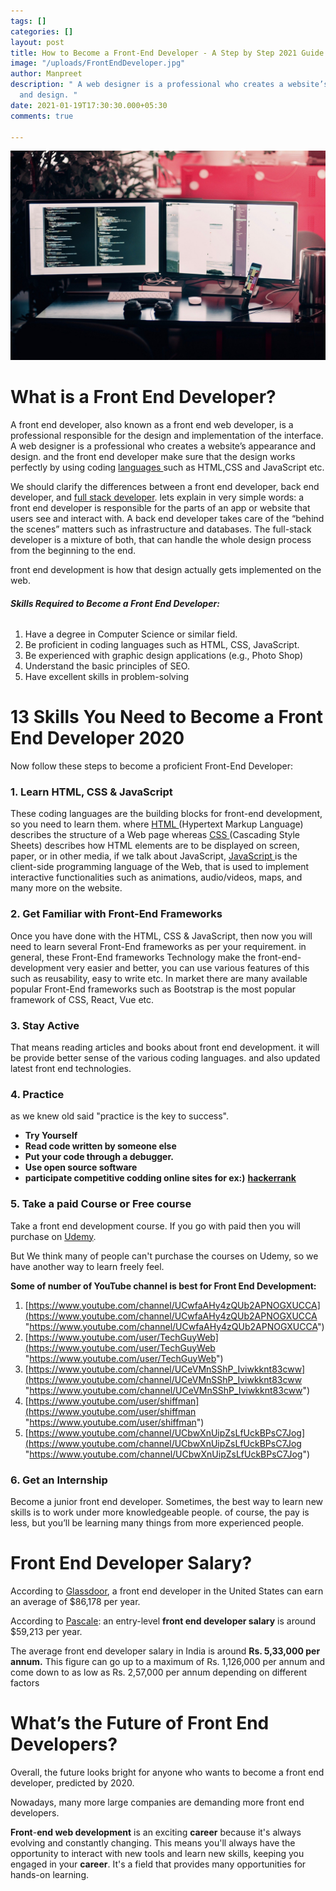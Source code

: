 ```yaml
---
tags: []
categories: []
layout: post
title: How to Become a Front-End Developer - A Step by Step 2021 Guide
image: "/uploads/FrontEndDeveloper.jpg"
author: Manpreet
description: " A web designer is a professional who creates a website’s appearance
  and design. "
date: 2021-01-19T17:30:30.000+05:30
comments: true

---
```

![](/uploads/frontenddeveloper.jpg)

# **What is a Front End Developer?**

A front end developer, also known as a front end web developer, is a professional responsible for the design and implementation of the interface. A web designer is a professional who creates a website’s appearance and design. and the front end developer make sure that the design works perfectly by using coding [languages ](https://www.w3schools.com/ "langauges")such as HTML,CSS and JavaScript etc.

We should clarify the differences between a front end developer, back end developer, and [full stack developer](https://www.w3schools.com/whatis/whatis_fullstack_js.asp "full stack developer."). lets explain in very simple words: a front end developer is responsible for the parts of an app or website that users see and interact with. A back end developer takes care of the “behind the scenes” matters such as infrastructure and databases. The full-stack developer is a mixture of both, that can handle the whole design process from the beginning to the end.

front end development is how that design actually gets implemented on the web.

###### **Skills Required to Become a Front End Developer:**

1. Have a degree in Computer Science or similar field.
2. Be proficient in coding languages such as HTML, CSS, JavaScript.
3. Be experienced with graphic design applications (e.g., Photo Shop)
4. Understand the  basic principles of SEO.
5. Have excellent skills in problem-solving

# **13 Skills You Need to Become a Front End** **Developer 2020**

Now follow these steps to become a proficient Front-End Developer:

### 1.  Learn HTML, CSS & JavaScript

These coding languages are the building blocks for front-end development, so you need to learn them. where [HTML ](https://www.w3schools.com/html/default.asp "Hypertext Markup Language")(Hypertext Markup Language) describes the structure of a Web page whereas [CSS ](https://www.w3schools.com/css/default.asp "Cascading Style Sheets")(Cascading Style Sheets) describes how HTML elements are to be displayed on screen, paper, or in other media, if we talk about JavaScript, [JavaScript ](https://www.w3schools.com/js/default.asp "Javascript")is the client-side programming language of the Web, that is used to implement interactive functionalities such as animations, audio/videos, maps, and many more on the website.

### 2. Get Familiar with Front-End Frameworks

Once you have done with the HTML, CSS & JavaScript, then now you will need to learn several Front-End frameworks as per your requirement. in general, these Front-End frameworks  Technology make the front-end-development very easier  and better, you can use various features of this such as reusability, easy to write etc. In market there are many available popular Front-End frameworks  such as Bootstrap is the most popular framework of CSS, React, Vue etc.

### 3. Stay Active

That means reading articles and books about front end development. it will be provide better sense of the various coding languages. and also updated latest front end technologies.

### 4. Practice

as we knew old said "practice is the key to success".

* **Try Yourself**
* **Read code written by someone else**
* **Put your code through a debugger.**
* **Use open source software**
* **participate competitive codding online sites for ex:)** [**hackerrank**](https://www.hackerrank.com/ "HackeRrank")

### 5. Take a paid Course or Free course

Take a front end development course. If you go with paid then you will purchase on [Udemy](https://www.udemy.com/ "Udemy").

But We think many of people can't purchase the courses on Udemy, so we have another way to learn freely feel.

**Some of number of YouTube channel is best for Front End Development:**

1. [https://www.youtube.com/channel/UCwfaAHy4zQUb2APNOGXUCCA](https://www.youtube.com/channel/UCwfaAHy4zQUb2APNOGXUCCA "https://www.youtube.com/channel/UCwfaAHy4zQUb2APNOGXUCCA")
2. [https://www.youtube.com/user/TechGuyWeb](https://www.youtube.com/user/TechGuyWeb "https://www.youtube.com/user/TechGuyWeb")
3. [https://www.youtube.com/channel/UCeVMnSShP_Iviwkknt83cww](https://www.youtube.com/channel/UCeVMnSShP_Iviwkknt83cww "https://www.youtube.com/channel/UCeVMnSShP_Iviwkknt83cww")
4. [https://www.youtube.com/user/shiffman](https://www.youtube.com/user/shiffman "https://www.youtube.com/user/shiffman")
5. [https://www.youtube.com/channel/UCbwXnUipZsLfUckBPsC7Jog](https://www.youtube.com/channel/UCbwXnUipZsLfUckBPsC7Jog "https://www.youtube.com/channel/UCbwXnUipZsLfUckBPsC7Jog")

### 6. Get an Internship

Become a junior front end developer. Sometimes, the best way to learn new skills is to work under more knowledgeable people. of course, the pay is less, but  you’ll be learning many things  from more experienced people.

# **Front End Developer Salary?**

According to [Glassdoor](https://www.glassdoor.co.in/Salaries/india-front-end-developer-salary-SRCH_IL.0,5_IN115_KO6,25.htm "Glassdoor"), a front end developer in the United States can earn an average of $86,178 per year.

According to [Pascale](https://www.payscale.com/research/IN/Job=Front_End_Developer_%2F_Engineer/Salary "Pascale"): an entry-level **front end developer salary** is around $59,213 per year.

The average front end developer salary in India is around **Rs. 5,33,000 per annum.** This figure can go up to a maximum of Rs. 1,126,000 per annum and come down to as low as Rs. 2,57,000 per annum depending on different factors

# **What’s the Future of Front End Developers?**

Overall, the future looks bright for anyone who wants to become a front end developer, predicted by 2020.

Nowadays, many more large companies are demanding more front end developers.

**Front**-**end web development** is an exciting **career** because it's always evolving and constantly changing. This means you'll always have the opportunity to interact with new tools and learn new skills, keeping you engaged in your **career**. It's a field that provides many opportunities for hands-on learning.